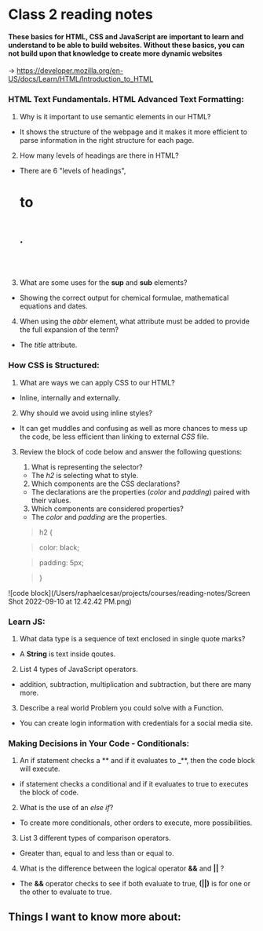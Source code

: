 # Class 2 reading notes

#### These basics for HTML, CSS and JavaScript are important to learn and understand to be able to build websites. Without these basics, you can not build upon that knowledge to create more dynamic websites

-> <https://developer.mozilla.org/en-US/docs/Learn/HTML/Introduction_to_HTML>

### HTML Text Fundamentals. HTML Advanced Text Formatting:

1. Why is it important to use semantic elements in our HTML?

- It shows the structure of the webpage and it makes it more efficient to parse information in the right structure for each page.

2. How many levels of headings are there in HTML?

- There are 6 "levels of headings", _<h1>_ to _<h6>_.

3. What are some uses for the **sup** and **sub** elements?

- Showing the correct output for chemical formulae, mathematical equations and dates.

4. When using the _abbr_ element, what attribute must be added to provide the full expansion of the term?

- The _title_ attribute.

### How CSS is Structured:

1. What are ways we can apply CSS to our HTML?

- Inline, internally and externally.

2. Why should we avoid using inline styles?

- It can get muddles and confusing as well as more chances to mess up the code, be less efficient than linking to external _CSS_ file.

3. Review the block of code below and answer the following questions:

   1. What is representing the selector?

   - The _h2_ is selecting what to style.

   2. Which components are the CSS declarations?

   - The declarations are the properties (_color_ and _padding_) paired with their values.

   3. Which components are considered properties?

   - The _color_ and _padding_ are the properties.

   > h2 {

   > color: black;

   > padding: 5px;

   > }

![code block](/Users/raphaelcesar/projects/courses/reading-notes/Screen Shot 2022-09-10 at 12.42.42 PM.png)

### Learn JS:

1. What data type is a sequence of text enclosed in single quote marks?

- A **String** is text inside qoutes.

2. List 4 types of JavaScript operators.

- addition, subtraction, multiplication and subtraction, but there are many more.

3. Describe a real world Problem you could solve with a Function.

- You can create login information with credentials for a social media site.

### Making Decisions in Your Code - Conditionals:

1. An if statement checks a ** and if it evaluates to \_**, then the code block will execute.

- if statement checks a conditional and if it evaluates to true to executes the block of code.

2. What is the use of an _else if_?

- To create more conditionals, other orders to execute, more possibilities.

3. List 3 different types of comparison operators.

- Greater than, equal to and less than or equal to.

4. What is the difference between the logical operator **&&** and **||** ?

- The **&&** operator checks to see if both evaluate to true, **(||)** is for one or the other to evaluate to true.

## Things I want to know more about:
